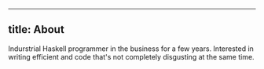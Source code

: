 --------------
title: About
--------------

Indurstrial Haskell programmer in the business for a few years.
Interested in writing efficient and code that's not completely
disgusting at the same time.
